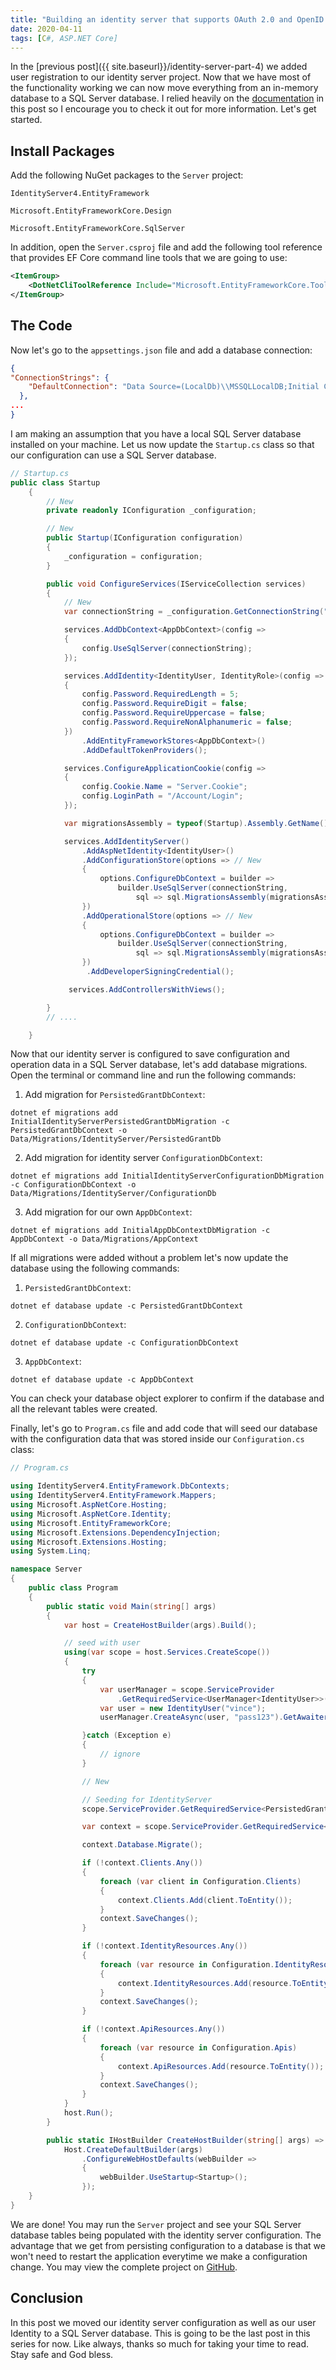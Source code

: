 ```yaml
---
title: "Building an identity server that supports OAuth 2.0 and OpenID Connect with ASP.NET Core and IdentityServer4 - Part 6"
date: 2020-04-11
tags: [C#, ASP.NET Core]
---
```


In the [previous post]({{ site.baseurl}}/identity-server-part-4) we added user registration to our identity server project. Now that we have most of the functionality working we can now move everything from an in-memory database to a SQL Server database. I relied heavily on the [documentation](http://docs.identityserver.io/en/release/quickstarts/8_entity_framework.html) in this post so I encourage you to check it out for more information. Let's get started.

## Install Packages

Add the following NuGet packages to the `Server` project:

```
IdentityServer4.EntityFramework
```

```
Microsoft.EntityFrameworkCore.Design
```

```
Microsoft.EntityFrameworkCore.SqlServer
```

In addition, open the `Server.csproj` file and add the following tool reference that provides EF Core command line tools that we are going to use:

```xml
<ItemGroup>
    <DotNetCliToolReference Include="Microsoft.EntityFrameworkCore.Tools.DotNet" Version="[LATEST-VERSION]" />
</ItemGroup>
```

## The Code

Now let's go to the `appsettings.json` file and add a database connection:

```json
{
"ConnectionStrings": {
    "DefaultConnection": "Data Source=(LocalDb)\\MSSQLLocalDB;Initial Catalog=IdentityServerDB;Trusted_Connection=yes;"
  },
...
}
```

I am making an assumption that you have a local SQL Server database installed on your machine. Let us now update the `Startup.cs` class so that our configuration can use a SQL Server database.

```csharp
// Startup.cs
public class Startup
    {
        // New
        private readonly IConfiguration _configuration;

        // New
        public Startup(IConfiguration configuration)
        {
            _configuration = configuration;
        }

        public void ConfigureServices(IServiceCollection services)
        {
            // New
            var connectionString = _configuration.GetConnectionString("DefaultConnection");

            services.AddDbContext<AppDbContext>(config =>
            {
                config.UseSqlServer(connectionString);
            });

            services.AddIdentity<IdentityUser, IdentityRole>(config =>
            {
                config.Password.RequiredLength = 5;
                config.Password.RequireDigit = false;
                config.Password.RequireUppercase = false;
                config.Password.RequireNonAlphanumeric = false;
            })
                .AddEntityFrameworkStores<AppDbContext>()
                .AddDefaultTokenProviders();

            services.ConfigureApplicationCookie(config =>
            {
                config.Cookie.Name = "Server.Cookie";
                config.LoginPath = "/Account/Login";
            });

            var migrationsAssembly = typeof(Startup).Assembly.GetName().Name; // New

            services.AddIdentityServer()
                .AddAspNetIdentity<IdentityUser>()
                .AddConfigurationStore(options => // New
                {
                    options.ConfigureDbContext = builder =>
                        builder.UseSqlServer(connectionString,
                            sql => sql.MigrationsAssembly(migrationsAssembly));
                })
                .AddOperationalStore(options => // New
                {
                    options.ConfigureDbContext = builder =>
                        builder.UseSqlServer(connectionString,
                            sql => sql.MigrationsAssembly(migrationsAssembly));
                })
                 .AddDeveloperSigningCredential();

             services.AddControllersWithViews();

        }
        // ....

    }

```

Now that our identity server is configured to save configuration and operation data in a SQL Server database, let's add database migrations. Open the terminal or command line and run the following commands:

1. Add migration for `PersistedGrantDbContext`:

```
dotnet ef migrations add InitialIdentityServerPersistedGrantDbMigration -c PersistedGrantDbContext -o Data/Migrations/IdentityServer/PersistedGrantDb
```

2. Add migration for identity server `ConfigurationDbContext`:

```
dotnet ef migrations add InitialIdentityServerConfigurationDbMigration -c ConfigurationDbContext -o Data/Migrations/IdentityServer/ConfigurationDb
```

3. Add migration for our own `AppDbContext`:

```
dotnet ef migrations add InitialAppDbContextDbMigration -c AppDbContext -o Data/Migrations/AppContext
```

If all migrations were added without a problem let's now update the database using the following commands:

1. `PersistedGrantDbContext`:

```
dotnet ef database update -c PersistedGrantDbContext
```

2. `ConfigurationDbContext`:

```
dotnet ef database update -c ConfigurationDbContext
```

3. `AppDbContext`:

```
dotnet ef database update -c AppDbContext
```

You can check your database object explorer to confirm if the database and all the relevant tables were created.

Finally, let's go to `Program.cs` file and add code that will seed our database with the configuration data that was stored inside our `Configuration.cs` class:

```csharp
// Program.cs

using IdentityServer4.EntityFramework.DbContexts;
using IdentityServer4.EntityFramework.Mappers;
using Microsoft.AspNetCore.Hosting;
using Microsoft.AspNetCore.Identity;
using Microsoft.EntityFrameworkCore;
using Microsoft.Extensions.DependencyInjection;
using Microsoft.Extensions.Hosting;
using System.Linq;

namespace Server
{
    public class Program
    {
        public static void Main(string[] args)
        {
            var host = CreateHostBuilder(args).Build();

            // seed with user
            using(var scope = host.Services.CreateScope())
            {
                try
                {
                    var userManager = scope.ServiceProvider
                        .GetRequiredService<UserManager<IdentityUser>>();
                    var user = new IdentityUser("vince");
                    userManager.CreateAsync(user, "pass123").GetAwaiter().GetResult();

                }catch (Exception e)
                {
                    // ignore
                }

                // New

                // Seeding for IdentityServer
                scope.ServiceProvider.GetRequiredService<PersistedGrantDbContext>().Database.Migrate();

                var context = scope.ServiceProvider.GetRequiredService<ConfigurationDbContext>();

                context.Database.Migrate();

                if (!context.Clients.Any())
                {
                    foreach (var client in Configuration.Clients)
                    {
                        context.Clients.Add(client.ToEntity());
                    }
                    context.SaveChanges();
                }

                if (!context.IdentityResources.Any())
                {
                    foreach (var resource in Configuration.IdentityResources)
                    {
                        context.IdentityResources.Add(resource.ToEntity());
                    }
                    context.SaveChanges();
                }

                if (!context.ApiResources.Any())
                {
                    foreach (var resource in Configuration.Apis)
                    {
                        context.ApiResources.Add(resource.ToEntity());
                    }
                    context.SaveChanges();
                }
            }
            host.Run();
        }

        public static IHostBuilder CreateHostBuilder(string[] args) =>
            Host.CreateDefaultBuilder(args)
                .ConfigureWebHostDefaults(webBuilder =>
                {
                    webBuilder.UseStartup<Startup>();
                });
    }
}
```

We are done! You may run the `Server` project and see your SQL Server database tables being populated with the identity server configuration. The advantage that we get from persisting configuration to a database is that we won't need to restart the application everytime we make a configuration change. You may view the complete project on [GitHub](https://github.com/vince-nyanga/IdentityServerTutorial).

## Conclusion

In this post we moved our identity server configuration as well as our user Identity to a SQL Server database. This is going to be the last post in this series for now. Like always, thanks so much for taking your time to read. Stay safe and God bless.

